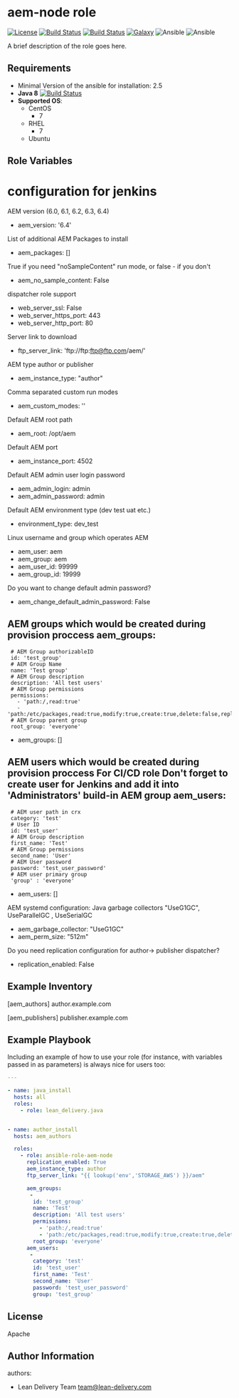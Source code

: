 aem-node role
=========
[![License](https://img.shields.io/badge/license-Apache-green.svg?style=flat)](https://raw.githubusercontent.com/lean-delivery/ansible-role-aem-node/master/LICENSE)
[![Build Status](https://travis-ci.org/lean-delivery/ansible-role-aem-node.svg?branch=master)](https://travis-ci.org/lean-delivery/ansible-role-aem-node)
[![Build Status](https://gitlab.com/lean-delivery/ansible-role-aem-node/badges/master/build.svg)](https://gitlab.com/lean-delivery/ansible-role-aem-node)
[![Galaxy](https://img.shields.io/badge/galaxy-lean__delivery.aem-node-blue.svg)](https://galaxy.ansible.com/lean_delivery/aem-node)
![Ansible](https://img.shields.io/ansible/role/d/role_id.svg)
![Ansible](https://img.shields.io/badge/dynamic/json.svg?label=min_ansible_version&url=https%3A%2F%2Fgalaxy.ansible.com%2Fapi%2Fv1%2Froles%2Frole_id%2F&query=$.min_ansible_version)

A brief description of the role goes here.

Requirements
------------
 - Minimal Version of the ansible for installation: 2.5
 - **Java 8** [![Build Status](https://travis-ci.org/lean-delivery/ansible-role-java.svg?branch=master)](https://travis-ci.org/lean-delivery/ansible-role-java)
 - **Supported OS**:
   - CentOS
     - 7
   - RHEL
     - 7
   - Ubuntu


Role Variables
--------------

# configuration for jenkins

AEM version (6.0, 6.1, 6.2, 6.3, 6.4)
- aem_version: '6.4'

List of additional AEM Packages to install
- aem_packages: []

True if you need "noSampleContent" run mode, or false - if you don't
- aem_no_sample_content: False

dispatcher role support
- web_server_ssl: False
- web_server_https_port: 443
- web_server_http_port: 80

Server link to download
- ftp_server_link: 'ftp://ftp:ftp@ftp.com/aem/'

AEM type author or publisher
- aem_instance_type: "author"

 Comma separated custom run modes
- aem_custom_modes: ''

Default AEM root path
- aem_root: /opt/aem

Default AEM port
- aem_instance_port: 4502

Default AEM admin user  login password
- aem_admin_login: admin
- aem_admin_password: admin

Default AEM environment type (dev test uat etc.)
- environment_type: dev_test

Linux username and group which operates AEM
- aem_user: aem
- aem_group: aem
- aem_user_id: 99999
- aem_group_id: 19999

Do you want to change default admin password?
- aem_change_default_admin_password: False

 AEM groups which would be created during provision proccess
 aem_groups:
   -
     # AEM Group authorizableID
     id: 'test_group'
     # AEM Group Name
     name: 'Test group'
     # AEM Group description
     description: 'All test users'
     # AEM Group permissions
     permissions:
       - 'path:/,read:true'
       - 'path:/etc/packages,read:true,modify:true,create:true,delete:false,replicate:true'
     # AEM Group parent group
     root_group: 'everyone'
- aem_groups: []

AEM users which would be created during provision proccess
For CI/CD role Don't forget to create user for Jenkins and add it into 'Administrators' build-in AEM group
 aem_users:
   -
     # AEM user path in crx
     category: 'test'
     # User ID
     id: 'test_user'
     # AEM Group description
     first_name: 'Test'
     # AEM Group permissions
     second_name: 'User'
     # AEM User password
     password: 'test_user_password'
     # AEM user primary group
     'group' : 'everyone'

- aem_users: []

AEM systemd configuration: Java garbage collectors "UseG1GC",  UseParallelGC , UseSerialGC

- aem_garbage_collector: "UseG1GC"
- aem_perm_size: "512m"

Do you need replication configuration for author-> publisher dispatcher? 
- replication_enabled: False


Example Inventory
----------------
 [aem_authors]
 author.example.com

 [aem_publishers]
 publisher.example.com



Example Playbook
----------------

Including an example of how to use your role (for instance, with variables
passed in as parameters) is always nice for users too:

```yml
---

- name: java_install
  hosts: all
  roles:
    - role: lean_delivery.java


- name: author_install
  hosts: aem_authors

  roles:
    - role: ansible-role-aem-node
      replication_enabled: True
      aem_instance_type: author
      ftp_server_link: "{{ lookup('env','STORAGE_AWS') }}/aem"

      aem_groups:
       -
        id: 'test_group'
        name: 'Test'
        description: 'All test users'
        permissions:
          - 'path:/,read:true'
          - 'path:/etc/packages,read:true,modify:true,create:true,delete:false,replicate:true'
        root_group: 'everyone'
      aem_users:
       -
        category: 'test'
        id: 'test_user'
        first_name: 'Test'
        second_name: 'User'
        password: 'test_user_password'
        group: 'test_group'

```


License
-------
Apache

Author Information
------------------

authors:
  - Lean Delivery Team <team@lean-delivery.com>
